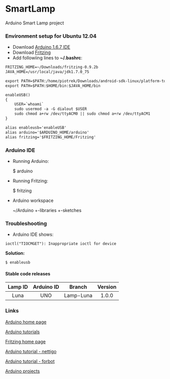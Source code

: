 # SmartLamp

Arduino Smart Lamp project

### Environment setup for Ubuntu 12.04

* Download [Arduino 1.6.7 IDE](https://www.arduino.cc/en/Main/Software)
* Download [Fritzing](http://fritzing.org/download/)
* Add followiing lines to **~/.bashrc**:

```ARDUINO_HOME=~/Downloads/arduino-1.6.7
FRITZING_HOME=~/Downloads/fritzing-0.9.2b
JAVA_HOME=/usr/local/java/jdk1.7.0_75

export PATH=$PATH:/home/piotrek/Downloads/android-sdk-linux/platform-tools:$ARDUINO_HOME:$FRITZING_HOME
export PATH=$PATH:$HOME/bin:$JAVA_HOME/bin

enableUSB()
{
	USER=`whoami`
	sudo usermod -a -G dialout $USER 
	sudo chmod a+rw /dev/ttyACM0 || sudo chmod a+rw /dev/ttyACM1
}

alias enableusb='enableUSB'
alias arduino='$ARDUINO_HOME/arduino'
alias fritzing='$FRITZING_HOME/Fritzing'
```

### Arduino IDE

* Running Arduino:

	$ arduino

* Running Fritzing:

	$ fritzing

* Arduino workspace

	~/Arduino
		+-libraries 
		+-sketches

### Troubleshooting

* Arduino IDE shows:

```avrdude: ser_open(): can't open device "/dev/ttyACM0": Device or resource busy
ioctl("TIOCMGET"): Inappropriate ioctl for device
```

**Solution:**

	$ enableusb

#### Stable code releases

| Lamp ID            | Arduino ID | Branch    | Version |
| :----------------: | :--------: | :-------: | :-----: |
| Luna               | UNO        | Lamp-Luna | 1.0.0   |

### Links

[Arduino home page](https://www.arduino.cc/en/Guide/HomePage)

[Arduino tutorials](https://www.arduino.cc/en/Tutorial/HomePage)

[Fritzing home page](http://fritzing.org/learning/)

[Arduino tutorial - nettigo](http://akademia.nettigo.pl/playlist/arduino_dla_poczatkujacych.html)

[Arduino tutorial - forbot](http://forbot.pl/blog/artykuly/programowanie/kurs-arduino-w-robotyce-1-wstep-id936)

[Arduino projects](http://www.instructables.com/tag/type-id/category-technology/channel-arduino/)

